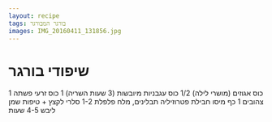 ```yaml
---
layout: recipe
tags: בורגר המבורגר
images: IMG_20160411_131856.jpg
---
```

    
# שיפודי בורגר

1 כוס אגוזים (מושרי לילה)
1/2 כוס עגבניות מיובשות (3 שעות השריה)
1 כוס זרעי פשתה צהובים
1 כף מיסו
חבילת פטרוזיליה
תבלינים, מלח פלפלת
1-2 סלרי
לקצץ + טיפות שמן
ליבש 4-5 שעות

